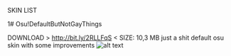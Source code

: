SKIN LIST

1# Osu!DefaultButNotGayThings

DOWNLOAD > http://bit.ly/2RLLFqS <
SIZE: 10,3 MB
just a shit default osu skin with some improvements
![alt text](https://i.imgur.com/5bRMr8g.png)
